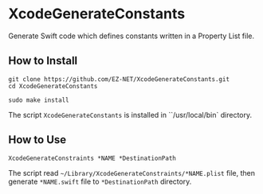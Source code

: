 # XcodeGenerateConstants

Generate Swift code which defines constants written in a Property List file.

## How to Install

```
git clone https://github.com/EZ-NET/XcodeGenerateConstants.git
cd XcodeGenerateConstants

sudo make install
```

The script `XcodeGenerateConstants` is installed in ``/usr/local/bin` directory.

## How to Use

```
XcodeGenerateConstraints *NAME *DestinationPath
```

The script read ```~/Library/XcodeGenerateConstraints/*NAME.plist``` file, then generate ```*NAME.swift``` file to ```*DestinationPath``` directory.
